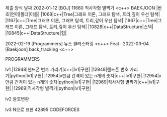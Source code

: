 제출 양식
날짜 2022-01-12 [BOJ] 11660 직사각형 별찍기 <c++>
BAEKJOON
|번호|언어|폴더|이름|
|1068|c++|Tree|그래프 이론, 그래프 탐색, 트리,깊이 우선 탐색|
|1167|c++|Tree|그래프 이론, 그래프 탐색, 트리,깊이 우선 탐색|
|1967|c++|Tree|그래프 이론, 그래프 탐색, 트리,깊이 우선 탐색|
|10828|c++|DataStructure|스택|
|10845|c++|DataStructure|힙|


2022-02-19 [Programmers] 뉴스 클러스터링 <c++>
Feat : 2022-03-04 [Baekjoon] back_tracking <c++>

PROGRAMMERS

lv1
|12948|핸드폰 번호 가리기|c++|lv1|구현|
|12948|핸드폰 번호 가리기|python|lv1|구현|
|12954|x만큼 간격이 있는 n개의 숫자|c++|lv1|구현|
|12954|x만큼 간격이 있는 n개의 숫자|python|lv1|구현|
|12969|직사각형 별찍기|c++|lv1|구현|
|12969|직사각형 별찍기|python|lv1|구현|

lv2
괄호변환

lv3
N으로 표현 42895
CODEFORCES